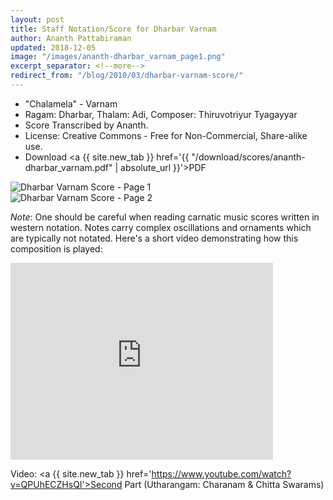 ```yaml
---
layout: post
title: Staff Notation/Score for Dharbar Varnam
author: Ananth Pattabiraman
updated: 2018-12-05
image: "/images/ananth-dharbar_varnam_page1.png" 
excerpt_separator: <!--more-->
redirect_from: "/blog/2010/03/dharbar-varnam-score/"
---
```


- "Chalamela" - Varnam
- Ragam: Dharbar, Thalam: Adi, Composer: Thiruvotriyur Tyagayyar
- Score Transcribed by Ananth.
- License: Creative Commons - Free for Non-Commercial, Share-alike use.  
- Download <a {{ site.new_tab }} href='{{ "/download/scores/ananth-dharbar_varnam.pdf" | absolute_url }}'>PDF</a>

<div class='row'>
    <div class='col-md-6'>
<img class="img-fluid" alt="Dharbar Varnam Score - Page 1" src='{{ page.image | absolute_url }}' />
    </div>
    <div class='col-md-6'>
<img class="img-fluid" alt="Dharbar Varnam Score - Page 2" src='{{ "/images/ananth-dharbar_varnam_page2.png" | absolute_url }}' />
    </div>
</div>
<!--more-->

<em>Note</em>: One should be careful when reading carnatic music scores written in western notation. Notes carry complex oscillations and ornaments which are typically not notated. Here's a short video demonstrating how this composition is played:

<div class="embed-responsive embed-responsive-16by9">
  <iframe class="embed-responsive-item" width="420" height="315" src="https://www.youtube-nocookie.com/embed/x3GxlQQm3jM?rel=0" frameborder="0" allowfullscreen></iframe>
</div>

Video: <a {{ site.new_tab }} href='https://www.youtube.com/watch?v=QPUhECZHsQI'>Second Part</a> (Utharangam: Charanam & Chitta Swarams)
